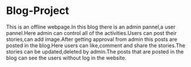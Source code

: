 # Blog-Project
This is an offline webpage.In this blog there is an admin pannel,a user pannel.Here admin can control all of the activities.Users can post their stories,can add image.After getting approval from admin this posts are posted in the blog.Here users can like,comment and share the stories.The stories can be updated,deleted by admin.The posts that are posted in the blog can see the users without log in the website.
